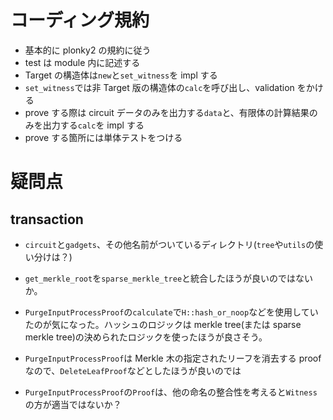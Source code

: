 # コーディング規約

- 基本的に plonky2 の規約に従う
- test は module 内に記述する
- Target の構造体は`new`と`set_witness`を impl する
- `set_witness`では非 Target 版の構造体の`calc`を呼び出し、validation をかける
- prove する際は circuit データのみを出力する`data`と、有限体の計算結果のみを出力する`calc`を impl する
- prove する箇所には単体テストをつける

# 疑問点

## transaction

- `circuit`と`gadgets`、その他名前がついているディレクトリ(`tree`や`utils`の使い分けは？)

- `get_merkle_root`を`sparse_merkle_tree`と統合したほうが良いのではないか。

- `PurgeInputProcessProof`の`calculate`で`H::hash_or_noop`などを使用していたのが気になった。ハッシュのロジックは merkle tree(または sparse merkle tree)の決められたロジックを使ったほうが良さそう。

- `PurgeInputProcessProof`は Merkle 木の指定されたリーフを消去する proof なので、`DeleteLeafProof`などとしたほうが良いのでは

- `PurgeInputProcessProof`の`Proof`は、他の命名の整合性を考えると`Witness`の方が適当ではないか？

<!-- - `new`(`add_virtual_to`)と、`calculate`は完全に対応させたほうが良いのではないか？つまり、入力と出力の関係を完全に対応させたほうが良いのではないか？ -->
